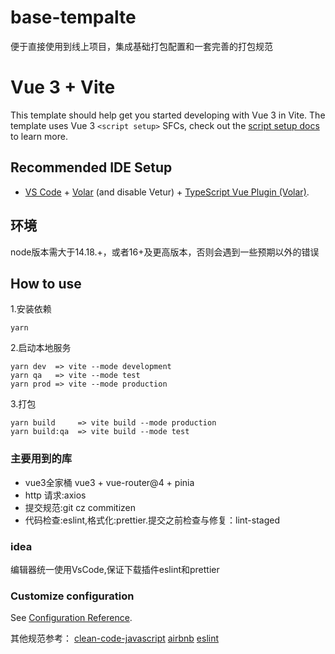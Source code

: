 # base-tempalte
便于直接使用到线上项目，集成基础打包配置和一套完善的打包规范

# Vue 3 + Vite

This template should help get you started developing with Vue 3 in Vite. The template uses Vue 3 `<script setup>` SFCs, check out the [script setup docs](https://v3.vuejs.org/api/sfc-script-setup.html#sfc-script-setup) to learn more.

## Recommended IDE Setup

- [VS Code](https://code.visualstudio.com/) + [Volar](https://marketplace.visualstudio.com/items?itemName=Vue.volar) (and disable Vetur) + [TypeScript Vue Plugin (Volar)](https://marketplace.visualstudio.com/items?itemName=Vue.vscode-typescript-vue-plugin).

## 环境
node版本需大于14.18.+，或者16+及更高版本，否则会遇到一些预期以外的错误

## How to use

1.安装依赖
```
yarn
```
2.启动本地服务
```
yarn dev  => vite --mode development 
yarn qa   => vite --mode test
yarn prod => vite --mode production
```
3.打包
```
yarn build     => vite build --mode production
yarn build:qa  => vite build --mode test
```

### 主要用到的库

- vue3全家桶 vue3 + vue-router@4 + pinia
- http 请求:axios
- 提交规范:git cz commitizen
- 代码检查:eslint,格式化:prettier.提交之前检查与修复：lint-staged

### idea

编辑器统一使用VsCode,保证下载插件eslint和prettier



### Customize configuration

See [Configuration Reference](https://cli.vuejs.org/config/).

其他规范参考：
[clean-code-javascript](https://github.com/ryanmcdermott/clean-code-javascript)
[airbnb](https://github.com/airbnb/javascript)
[eslint](https://eslint.vuejs.org/rules/)



